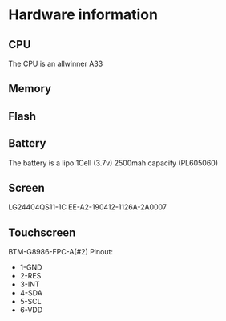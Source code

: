 # Hardware information

## CPU
The CPU is an allwinner A33

## Memory

## Flash

## Battery
The battery is a lipo 1Cell (3.7v) 2500mah capacity (PL605060)

## Screen
LG24404QS11-1C
EE-A2-190412-1126A-2A0007

## Touchscreen
BTM-G8986-FPC-A(#2)
Pinout:
- 1-GND
- 2-RES
- 3-INT
- 4-SDA
- 5-SCL
- 6-VDD
